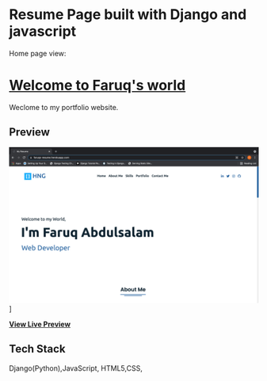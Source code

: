 # Resume Page built with Django and javascript


Home page view:  

# [Welcome to Faruq's world](https://faruqs-resume.herokuapp.com/)

Weclome to my portfolio website.

## Preview

<img src="./static/img/Home.png">]


**[View Live Preview](https://faruqs-resume.herokuapp.com)**



## Tech Stack

Django(Python),JavaScript, HTML5,CSS, 


